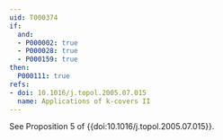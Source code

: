 ```yaml
---
uid: T000374
if:
  and:
  - P000002: true
  - P000028: true
  - P000159: true
then:
  P000111: true
refs:
- doi: 10.1016/j.topol.2005.07.015
  name: Applications of k-covers II
---
```


See Proposition 5 of {{doi:10.1016/j.topol.2005.07.015}}.